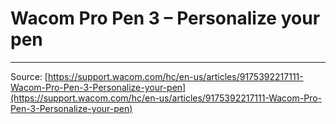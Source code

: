 # Wacom Pro Pen 3 – Personalize your pen



---
Source: [https://support.wacom.com/hc/en-us/articles/9175392217111-Wacom-Pro-Pen-3-Personalize-your-pen](https://support.wacom.com/hc/en-us/articles/9175392217111-Wacom-Pro-Pen-3-Personalize-your-pen)
